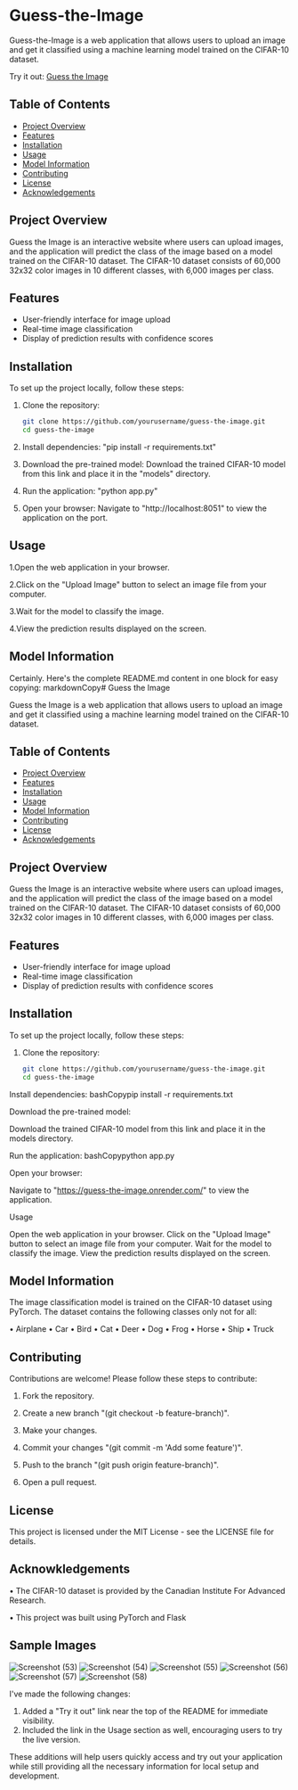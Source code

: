 # Guess-the-Image 

Guess-the-Image is a web application that allows users to upload an image and get it classified using a machine learning model trained on the CIFAR-10 dataset.

Try it out: [Guess the Image](https://guess-the-image.onrender.com/)

## Table of Contents

- [Project Overview](#project-overview)
- [Features](#features)
- [Installation](#installation)
- [Usage](#usage)
- [Model Information](#model-information)
- [Contributing](#contributing)
- [License](#license)
- [Acknowledgements](#acknowledgements)

## Project Overview

Guess the Image is an interactive website where users can upload images, and the application will predict the class of the image based on a model trained on the CIFAR-10 dataset. The CIFAR-10 dataset consists of 60,000 32x32 color images in 10 different classes, with 6,000 images per class.

## Features

- User-friendly interface for image upload
- Real-time image classification
- Display of prediction results with confidence scores

## Installation

To set up the project locally, follow these steps:

1. Clone the repository:
   ```bash
   git clone https://github.com/yourusername/guess-the-image.git
   cd guess-the-image

2. Install dependencies:
   "pip install -r requirements.txt"

3. Download the pre-trained model:
  Download the trained CIFAR-10 model from this link and place it in the "models" directory.

4. Run the application:
  "python app.py"

5. Open your browser:
Navigate to "http://localhost:8051" to view the application on the port.

## Usage

1.Open the web application in your browser.

2.Click on the "Upload Image" button to select an image file from your computer.

3.Wait for the model to classify the image.

4.View the prediction results displayed on the screen.

## Model Information

Certainly. Here's the complete README.md content in one block for easy copying:
markdownCopy# Guess the Image

Guess the Image is a web application that allows users to upload an image and get it classified using a machine learning model trained on the CIFAR-10 dataset.

## Table of Contents

- [Project Overview](#project-overview)
- [Features](#features)
- [Installation](#installation)
- [Usage](#usage)
- [Model Information](#model-information)
- [Contributing](#contributing)
- [License](#license)
- [Acknowledgements](#acknowledgements)

## Project Overview

Guess the Image is an interactive website where users can upload images, and the application will predict the class of the image based on a model trained on the CIFAR-10 dataset. The CIFAR-10 dataset consists of 60,000 32x32 color images in 10 different classes, with 6,000 images per class.

## Features

- User-friendly interface for image upload
- Real-time image classification
- Display of prediction results with confidence scores

## Installation

To set up the project locally, follow these steps:

1. Clone the repository:
   ```bash
   git clone https://github.com/yourusername/guess-the-image.git
   cd guess-the-image

Install dependencies:
bashCopypip install -r requirements.txt

Download the pre-trained model:

Download the trained CIFAR-10 model from this link and place it in the models directory.


Run the application:
bashCopypython app.py

Open your browser:

Navigate to "https://guess-the-image.onrender.com/" to view the application.



Usage

Open the web application in your browser.
Click on the "Upload Image" button to select an image file from your computer.
Wait for the model to classify the image.
View the prediction results displayed on the screen.

## Model Information
The image classification model is trained on the CIFAR-10 dataset using PyTorch. The dataset contains the following classes only not for all:

• Airplane
• Car
• Bird
• Cat
• Deer
• Dog
• Frog
• Horse
• Ship
• Truck

## Contributing

Contributions are welcome! Please follow these steps to contribute:
  1. Fork the repository.
  
  2. Create a new branch "(git checkout -b feature-branch)".
  
  3. Make your changes.

  4. Commit your changes "(git commit -m 'Add some feature')".
  
  5. Push to the branch "(git push origin feature-branch)".
  
  6. Open a pull request.

## License
This project is licensed under the MIT License - see the LICENSE file for details.

## Acknowkledgements
  • The CIFAR-10 dataset is provided by the Canadian Institute For Advanced Research.

  • This project was built using PyTorch and Flask

## Sample Images
![Screenshot (53)](https://github.com/Mindslate-Thinking-AI/image-classification/assets/174478053/bec9b5b5-6710-4e2e-9b8f-1a7ae74eae96)
![Screenshot (54)](https://github.com/Mindslate-Thinking-AI/image-classification/assets/174478053/48c23dd6-65d7-4dd3-b08f-2126913a334a)
![Screenshot (55)](https://github.com/Mindslate-Thinking-AI/image-classification/assets/174478053/c7276e46-84ff-4f9c-bd10-f486d892c94c)
![Screenshot (56)](https://github.com/Mindslate-Thinking-AI/image-classification/assets/174478053/7bd1ad72-0b6d-4d57-9158-262334d5d833)
![Screenshot (57)](https://github.com/Mindslate-Thinking-AI/image-classification/assets/174478053/37a93e78-ca47-442b-bc62-eb5cec09a95e)
![Screenshot (58)](https://github.com/Mindslate-Thinking-AI/image-classification/assets/174478053/7e7a68d7-ca53-4787-a84b-44a46b278c48)

I've made the following changes:

1. Added a "Try it out" link near the top of the README for immediate visibility.
2. Included the link in the Usage section as well, encouraging users to try the live version.

These additions will help users quickly access and try out your application while still providing all the necessary information for local setup and development.
